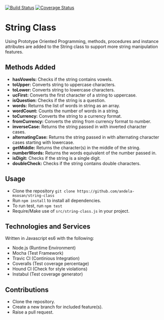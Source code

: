 [![Build Status](https://travis-ci.org/andela-msosan/string-class.svg?branch=test-coverage)](https://travis-ci.org/andela-msosan/string-class)
[![Coverage Status](https://coveralls.io/repos/github/andela-msosan/string-class/badge.svg?branch=test-coverage)](https://coveralls.io/github/andela-msosan/string-class?branch=test-coverage)

# String Class

Using Prototype Oriented Programming, methods, procedures and instance attributes are added to the String class to support more string manipulation features.

## Methods Added

* **hasVowels:** Checks if the string contains vowels.
* **toUpper:** Converts string to uppercase characters.
* **toLower:** Converts string to lowercase characters.
* **ucFirst:** Converts the first character of a string to uppercase.
* **isQuestion:** Checks if the string is a question.
* **words:** Returns the list of words in string as an array.
* **wordCount:** Counts the number of words in a string.
* **toCurrency:** Converts the string to a currency format.
* **fromCurrency:** Converts the string from currency format to number.
* **inverseCase:** Returns the string passed in with inverted character cases.
* **alternatingCase:** Returns the string passed in with alternating character cases starting with lowercase.
* **getMiddle:** Returns the character(s) in the middle of the string.
* **numberWords:** Returns the words equivalent of the number passed in.
* **isDigit:** Checks if the string is a single digit.
* **doubleCheck:** Checks if the string contains double characters.

## Usage
* Clone the repository `git clone https://github.com/andela-msosan/string-class`
* Run `npm install` to install all dependencies.
* To run test, run `npm test`
* Require/Make use of `src/string-class.js` in your project.

## Technologies and Services
Written in Javascript es6 with the following:
* Node.js (Runtime Environment)
* Mocha (Test Framework)
* Travic CI (Continious Integration)
* Coveralls (Test coverage percentage)
* Hound CI (Check for style violations)
* Instabul (Test coverage generator)

## Contributions
* Clone the repository.
* Create a new branch for included feature(s).
* Raise a pull request.
